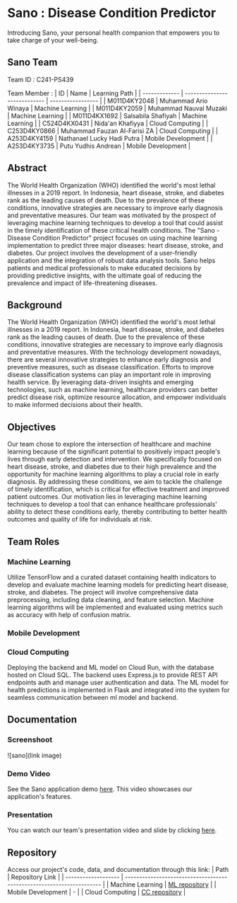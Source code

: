 # Sano : Disease Condition Predictor
Introducing Sano, your personal health companion that empowers you to take charge of your well-being.
## Sano Team
Team ID : C241-PS439

Team Member :
| ID            | Name                         | Learning Path     |
| ------------- | ---------------------------- | ----------------- |
| M011D4KY2048  | Muhammad Ario Winaya         | Machine Learning |
| M011D4KY2059  | Muhammad Nauval Muzaki       | Machine Learning |
| M011D4KX1692  | Salsabila Shafiyah           | Machine Learning |
| C524D4KX0431  | Nida'an Khafiyya             | Cloud Computing |
| C253D4KY0866  | Muhammad Fauzan Al-Farisi ZA | Cloud Computing |
| A253D4KY4159  | Nathanael Lucky Hadi Putra   | Mobile Development |
| A253D4KY3735  | Putu Yudhis Andrean          | Mobile Development |

## Abstract
The World Health Organization (WHO) identified the world's most lethal illnesses in a 2019 report. In Indonesia, heart disease, stroke, and diabetes rank as the leading causes of death. Due to the prevalence of these conditions, innovative strategies are necessary to improve early diagnosis and preventative measures. Our team was motivated by the prospect of leveraging machine learning techniques to develop a tool that could assist in the timely identification of these critical health conditions. The "Sano - Disease Condition Predictor" project focuses on using machine learning implementation to predict three major diseases: heart disease, stroke, and diabetes. Our project involves the development of a user-friendly application and the integration of robust data analysis tools. Sano helps patients and medical professionals to make educated decisions by providing predictive insights, with the ultimate goal of reducing the prevalence and impact of life-threatening diseases.

## Background
The World Health Organization (WHO) identified the world's most lethal illnesses in a 2019 report. In Indonesia, heart disease, stroke, and diabetes rank as the leading causes of death. Due to the prevalence of these conditions, innovative strategies are necessary to improve early diagnosis and preventative measures. With the technology development nowadays, there are several innovative strategies to enhance early diagnosis and preventive measures, such as disease classification. Efforts to improve disease classification systems can play an important role in improving health service. By leveraging data-driven insights and emerging technologies, such as machine learning, healthcare providers can better predict disease risk, optimize resource allocation, and empower individuals to make informed decisions about their health.
## Objectives
Our team chose to explore the intersection of healthcare and machine learning because of the significant potential to positively impact people's lives through early detection and intervention. We specifically focused on heart disease, stroke, and diabetes due to their high prevalence and the opportunity for machine learning algorithms to play a crucial role in early diagnosis. By addressing these conditions, we aim to tackle the challenge of timely identification, which is critical for effective treatment and improved patient outcomes. Our motivation lies in leveraging machine learning techniques to develop a tool that can enhance healthcare professionals' ability to detect these conditions early, thereby contributing to better health outcomes and quality of life for individuals at risk.
## Team Roles
### Machine Learning
Utilize TensorFlow and a curated dataset containing health indicators to develop and evaluate machine learning models for predicting heart disease, stroke, and diabetes. The project will involve comprehensive data preprocessing, including data cleaning, and feature selection. Machine learning algorithms will be implemented and  evaluated using metrics such as accuracy with help of confusion matrix.
### Mobile Development
### Cloud Computing
Deploying the backend and ML model on Cloud Run, with the database hosted on Cloud SQL. The backend uses Express.js to provide REST API endpoints auth and manage user authentication and data. The ML model for health predictions is implemented in Flask and integrated into the system for seamless communication between ml model and backend.
## Documentation
### Screenshoot
![sano](link image)
### Demo Video
See the Sano application demo [here](). This video showcases our application's features.
### Presentation
You can watch our team's presentation video and slide by clicking [here]().
## Repository
Access our project's code, data, and documentation through this link:
| Path                | Repository Link                                                       |
| ------------------- | --------------------------------------------------------------------- |
| Machine Learning    | [ML repository](https://github.com/mariown/Sano-Bangkit2024/tree/ML)  |
| Mobile Development  | -                                                                     |
| Cloud Computing     | [CC repository](https://github.com/mariown/Sano-Bangkit2024/tree/CC)  |






